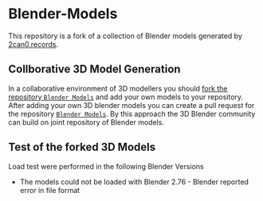 # Blender-Models
This repository is a fork of a collection of Blender models generated by [2can0.records](https://github.com/2can0-records/Blender-Models). 

## Collborative 3D Model Generation 
In a collaborative environment of 3D modellers you should [fork the repository `Blender Models`](https://github.com/2can0-records/Blender-Models) and add your own models to your repository. 
After adding your own 3D blender models you can create a pull request for the repository [`Blender Models`](https://github.com/2can0-records/Blender-Models). 
By this approach the 3D Blender community can build on joint repository of Blender models.

## Test of the forked 3D Models
Load test were performed in the following Blender Versions
* The models could not be loaded with Blender 2.76 - Blender reported error in file format
